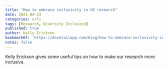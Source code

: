 ```yaml
---
title: "How to embrace inclusivity in UX research"
date: 2021-04-23
categories: urls
tags: [Research, Diversity Inclusion]
published: true
author: Kelly Erickson
bookmarkOf: 'https://dovetailapp.com/blog/how-to-embrace-inclusivity-in-ux-research/'
notes: false
---
```


Kelly Erickson gives some useful tips on how to make our research more inclusive.